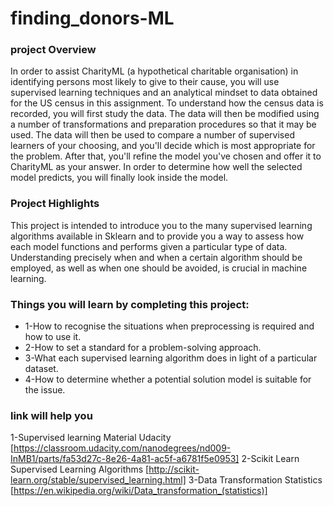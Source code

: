 # finding_donors-ML
### project Overview
In order to assist CharityML (a hypothetical charitable organisation) in identifying persons most likely to give to their cause, you will use supervised learning techniques and an analytical mindset to data obtained for the US census in this assignment. To understand how the census data is recorded, you will first study the data. The data will then be modified using a number of transformations and preparation procedures so that it may be used. The data will then be used to compare a number of supervised learners of your choosing, and you'll decide which is most appropriate for the problem. After that, you'll refine the model you've chosen and offer it to CharityML as your answer. In order to determine how well the selected model predicts, you will finally look inside the model.
### Project Highlights
This project is intended to introduce you to the many supervised learning algorithms available in Sklearn and to provide you a way to assess how each model functions and performs given a particular type of data. Understanding precisely when and when a certain algorithm should be employed, as well as when one should be avoided, is crucial in machine learning.
### Things you will learn by completing this project:
* 1-How to recognise the situations when preprocessing is required and how to use it.
* 2-How to set a standard for a problem-solving approach.
* 3-What each supervised learning algorithm does in light of a particular dataset.
* 4-How to determine whether a potential solution model is suitable for the issue.
### link will help you 
1-Supervised learning Material Udacity [https://classroom.udacity.com/nanodegrees/nd009-InMB1/parts/fa53d27c-8e26-4a81-ac5f-a6781f5e0953]
2-Scikit Learn Supervised Learning Algorithms [http://scikit-learn.org/stable/supervised_learning.html]
3-Data Transformation Statistics [https://en.wikipedia.org/wiki/Data_transformation_(statistics)]
